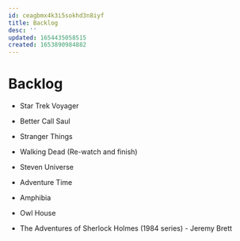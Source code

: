 ```yaml
---
id: ceagbmx4k3i5sokhd3n8iyf
title: Backlog
desc: ''
updated: 1654435058515
created: 1653890984882
---
```


# Backlog

- Star Trek Voyager
- Better Call Saul
- Stranger Things
- Walking Dead (Re-watch and finish)

- Steven Universe
- Adventure Time
- Amphibia
- Owl House

- The Adventures of Sherlock Holmes (1984 series) - Jeremy Brett
